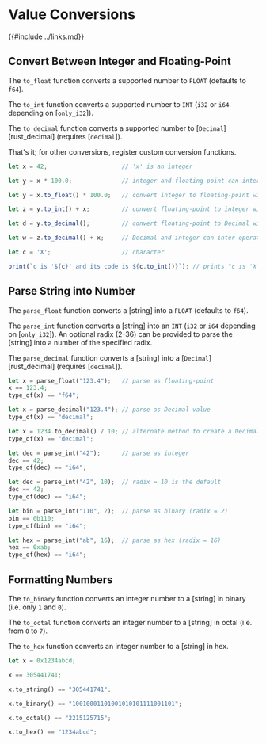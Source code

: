 Value Conversions
=================

{{#include ../links.md}}


Convert Between Integer and Floating-Point
-----------------------------------------

The `to_float` function converts a supported number to `FLOAT` (defaults to `f64`).

The `to_int` function converts a supported number to `INT` (`i32` or `i64` depending on [`only_i32`]).

The `to_decimal` function converts a supported number to [`Decimal`][rust_decimal] (requires [`decimal`]).

That's it; for other conversions, register custom conversion functions.

```js
let x = 42;                     // 'x' is an integer

let y = x * 100.0;              // integer and floating-point can inter-operate

let y = x.to_float() * 100.0;   // convert integer to floating-point with 'to_float'

let z = y.to_int() + x;         // convert floating-point to integer with 'to_int'

let d = y.to_decimal();         // convert floating-point to Decimal with 'to_decimal'

let w = z.to_decimal() + x;     // Decimal and integer can inter-operate

let c = 'X';                    // character

print(`c is '${c}' and its code is ${c.to_int()}`); // prints "c is 'X' and its code is 88"
```


Parse String into Number
------------------------

The `parse_float` function converts a [string] into a `FLOAT` (defaults to `f64`).

The `parse_int` function converts a [string] into an `INT` (`i32` or `i64` depending on [`only_i32`]).
An optional radix (2-36) can be provided to parse the [string] into a number of the specified radix.

The `parse_decimal` function converts a [string] into a [`Decimal`][rust_decimal] (requires [`decimal`]).

```rust , no_run
let x = parse_float("123.4");   // parse as floating-point
x == 123.4;
type_of(x) == "f64";

let x = parse_decimal("123.4"); // parse as Decimal value
type_of(x) == "decimal";

let x = 1234.to_decimal() / 10; // alternate method to create a Decimal value
type_of(x) == "decimal";

let dec = parse_int("42");      // parse as integer
dec == 42;
type_of(dec) == "i64";

let dec = parse_int("42", 10);  // radix = 10 is the default
dec == 42;
type_of(dec) == "i64";

let bin = parse_int("110", 2);  // parse as binary (radix = 2)
bin == 0b110;
type_of(bin) == "i64";

let hex = parse_int("ab", 16);  // parse as hex (radix = 16)
hex == 0xab;
type_of(hex) == "i64";
```


Formatting Numbers
------------------

The `to_binary` function converts an integer number to a [string] in binary (i.e. only `1` and `0`).

The `to_octal` function converts an integer number to a [string] in octal (i.e. from `0` to `7`).

The `to_hex` function converts an integer number to a [string] in hex.

```rust , no_run
let x = 0x1234abcd;

x == 305441741;

x.to_string() == "305441741";

x.to_binary() == "10010001101001010101111001101";

x.to_octal() == "2215125715";

x.to_hex() == "1234abcd";
```
